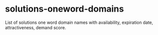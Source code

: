 # solutions-oneword-domains
List of solutions one word domain names with availability, expiration date, attractiveness, demand score.
